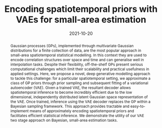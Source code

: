 ---
title: "Encoding spatiotemporal priors with VAEs for small-area estimation"
date: 2021-10-20
publishDate: 2021-10-20T11:25:55.112672Z
authors: ["Elizaveta Semenova", "Yidan Xu", "Adam Howes", "Theo Rashid", "Samir Bhatt", "Swapnil Mishra", "Seth Flaxman"]
publication_types: ["3"]
abstract: "Gaussian processes (GPs), implemented through multivariate Gaussian distributions for a finite collection of data, are the most popular approach in small-area spatiotemporal statistical modelling. In this context they are used to encode correlation structures over space and time and can generalise well in interpolation tasks. Despite their flexibility, off-the-shelf GPs present serious computational challenges which limit their scalability and practical usefulness in applied settings. Here, we propose a novel, deep generative modelling approach to tackle this challenge: for a particular spatiotemporal setting, we approximate a class of GP priors through prior sampling and subsequent fitting of a variational autoencoder (VAE). Given a trained VAE, the resultant decoder allows spatiotemporal inference to become incredibly efficient due to the low dimensional, independently distributed latent Gaussian space representation of the VAE. Once trained, inference using the VAE decoder replaces the GP within a Bayesian sampling framework. This approach provides tractable and easy-to-implement means of approximately encoding spatiotemporal priors and facilitates efficient statistical inference. We demonstrate the utility of our VAE two stage approach on Bayesian, small-area estimation tasks."
featured: false
publication: "*arXiv*"
url_pdf: "https://arxiv.org/pdf/2110.10422.pdf"
tags: ["probabilistic programming", "modelling", "bayesian", "gaussian process", "variational autoencoder"]
---